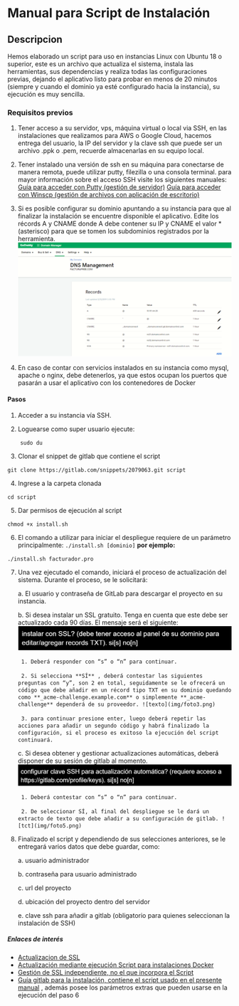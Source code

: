 # Manual para Script de Instalación

## Descripcion

Hemos elaborado un script para uso en instancias Linux con Ubuntu 18 o superior, este es un archivo que actualiza el sistema, instala las herramientas, sus dependencias y realiza todas las configuraciones previas, dejando el aplicativo listo para probar en menos de 20 minutos (siempre y cuando el dominio ya esté configurado hacia la instancia), su ejecución es muy sencilla.

### Requisitos previos

1. Tener acceso a su servidor, vps, máquina virtual o local via SSH, en las instalaciones que realizamos para AWS o Google Cloud, hacemos entrega del usuario, la IP del servidor y la clave ssh que puede ser un archivo .ppk o .pem, recuerde almacenarlas en su equipo local.

2. Tener instalado una versión de ssh en su máquina para conectarse de manera remota, puede utilizar putty, filezilla o una consola terminal. para mayor información sobre el acceso SSH visite los siguientes manuales:
[Guía para acceder con Putty (gestión de servidor)](https://docs.google.com/document/d/1PmQejvNd_dkXVm8DPUYlQTag0wvES46tMpxX3MPhkNY/edit#)
[Guía para acceder con Winscp (gestión de archivos con aplicación de escritorio)](https://docs.google.com/document/d/1Xpri2102N4b5C-dG-FVPXW5ZWjEz5S4iDjpvl7Zwq2E/edit#heading=h.nezjsyganf1w)

3. Si es posible configurar su dominio apuntando a su instancia para que al finalizar la instalación se encuentre disponible el aplicativo. Edite los récords A y CNAME donde A debe contener su IP y CNAME el valor * (asterisco) para que se tomen los subdominios registrados por la herramienta.
![Texto alternativo](img/inicio.png)

4. En caso de contar con servicios instalados en su instancia como mysql, apache o nginx, debe detenerlos, ya que estos ocupan los puertos que pasarán a usar el aplicativo con los contenedores de Docker

#### Pasos

1. Acceder a su instancia vía SSH.

2. Loguearse como super usuario ejecute:
~~~
    sudo du
~~~

3. Clonar el snippet de gitlab que contiene el script 
~~~
git clone https://gitlab.com/snippets/2079063.git script
~~~

4. Ingrese a la carpeta clonada 
~~~
cd script
~~~

5. Dar permisos de ejecución al script
~~~
chmod +x install.sh
~~~

6. El comando a utilizar para iniciar el despliegue requiere de un parámetro principalmente: `./install.sh [dominio]` 
**por ejemplo:** 
~~~
./install.sh facturador.pro
~~~

7. Una vez ejecutado el comando, iniciará el proceso de actualización del sistema. Durante el proceso, se le solicitará:

    a. El usuario y contraseña de GitLab para descargar el proyecto en su instancia.

    b. Si desea instalar un SSL gratuito. Tenga en cuenta que este debe ser actualizado cada 90 días. El mensaje será el siguiente:
    ![Texto](img/foto2.png)

        1. Deberá responder con “s” o “n” para continuar.

        2. Si selecciona **SÍ** , deberá contestar las siguientes preguntas con “y”, son 2 en total, seguidamente se le ofrecerá un código que debe añadir en un récord tipo TXT en su dominio quedando como **_acme-challenge.example.com** o simplemente **_acme-challenge** dependerá de su proveedor. ![texto](img/foto3.png)

        3. para continuar presione enter, luego deberá repetir las acciones para añadir un segundo código y habrá finalizado la configuración, si el proceso es exitoso la ejecución del script continuará.

    c. Si desea obtener y gestionar actualizaciones automáticas, deberá disponer de su sesión de gitlab al momento. ![texto](img/foto4.png)

        1. Deberá contestar con “s” o “n” para continuar.

        2. De seleccionar SÍ, al final del despliegue se le dará un extracto de texto que debe añadir a su configuración de gitlab. ![tct](img/foto5.png)
8. Finalizado el script y dependiendo de sus selecciones anteriores, se le entregará varios datos que debe guardar, como:

    a. usuario administrador

    b. contraseña para usuario administrado

    c. url del proyecto
 
    d. ubicación del proyecto dentro del servidor

    e. clave ssh para añadir a gitlab (obligatorio para quienes seleccionan la instalación de SSH)

##### Enlaces de interés

* [Actualizacion de SSL](https://gitlab.com/b.mendoza/facturadorpro3/snippets/1955372)
* [Actualización mediante ejecución Script para instalaciones Docker](https://gitlab.com/b.mendoza/facturadorpro3/-/wikis/Script-Update-Docker)
* [Gestión de SSL independiente, no el que incorpora el Script](https://docs.google.com/document/d/1D87YJ9fq9yHiAauu6SGVugiC3m_i42DrFUt6VKYXuDI/edit?usp=sharing)
* [Guía gitlab para la instalación, contiene el script usado en el presente manual](https://gitlab.com/b.mendoza/facturadorpro3/snippets/1971490) , además posee los parámetros extras que pueden usarse en la ejecución del paso 6

